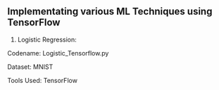 ## Implementating various ML Techniques using TensorFlow

1. Logistic Regression: 

Codename: Logistic_Tensorflow.py

Dataset: MNIST

Tools Used: TensorFlow
